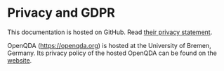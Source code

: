 # Privacy and GDPR
This documentation is hosted on GitHub. Read [their privacy statement](https://docs.github.com/en/site-policy/privacy-policies/github-general-privacy-statement).

OpenQDA (https://openqda.org) is hosted at the University of Bremen, Germany.
Its privacy policy of the hosted OpenQDA can be found on the [website](https://openqda.org/privacy). 
